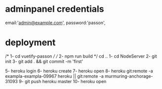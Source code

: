 # adminpanel credentials
  email:'admin@example.com',
  password:'passon',

# deployment
/* 1- cd vuetify-passon */
/* 2- npm run build */
cd ..
1- cd NodeServer 
2-   git init
3- git add . && git commit -m 'first'



5- heroku login
6- heroku create 
7- heroku open 
8- heroku git:remote -a exampla-exampla-09967 heroku || git:remote -a murmuring-anchorage-31093 
9- git push heroku master
10- heroku open 
